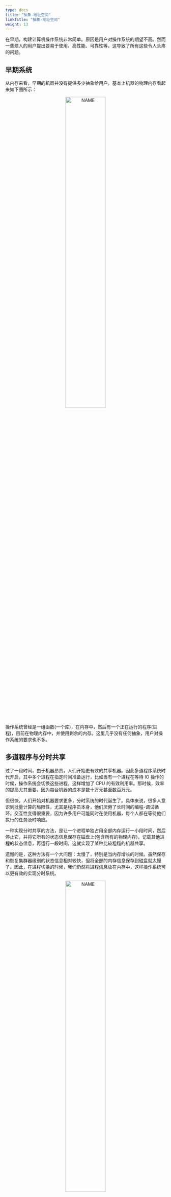 ```yaml
---
type: docs
title: "抽象-地址空间"
linkTitle: "抽象-地址空间"
weight: 13
---
```


在早期，构建计算机操作系统非常简单。原因是用户对操作系统的期望不高。然而一些烦人的用户提出要易于使用、高性能、可靠性等，这导致了所有这些令人头疼的问题。

## 早期系统

从内存来看，早期的机器并没有提供多少抽象给用户。基本上机器的物理内存看起来如下图所示：

<div align="center"> <img src="https://infi-img.oss-cn-hangzhou.aliyuncs.com/img/20190913151524.png" style="display:block;width:50%;" alt="NAME" align=center /> </div>

操作系统曾经是一组函数(一个库)，在内存中，然后有一个正在运行的程序(进程)，目前在物理内存中，并使用剩余的内存。这里几乎没有任何抽象，用户对操作系统的要求也不多。

## 多道程序与分时共享

过了一段时间，由于机器昂贵，人们开始更有效的共享机器。因此多道程序系统时代开启，其中多个进程在指定时间准备运行，比如当有一个进程在等待 IO 操作的时候，操作系统会切换这些进程，这样增加了 CPU 的有效利用率。那时候，效率的提高尤其重要，因为每台机器的成本是数十万元甚至数百万元。

但很快，人们开始对机器要求更多，分时系统的时代诞生了。具体来说，很多人意识到批量计算的局限性，尤其是程序员本身，他们厌倦了长时间的编程-调试循环。交互性变得很重要，因为许多用户可能同时在使用机器，每个人都在等待他们执行的任务及时响应。

一种实现分时共享的方法，是让一个进程单独占用全部内存运行一小段时间，然后停止它，并将它所有的状态信息保存在磁盘上(包含所有的物理内存)，记载其他进程的状态信息，再运行一段时间，这就实现了某种比较粗糙的机器共享。

遗憾的是，这种方法有一个大问题：太慢了，特别是当内存增长的时候。虽然保存和恢复集群器级别的状态信息相对较快，但将全部的内存信息保存到磁盘就太慢了。因此，在进程切换的时候，我们仍然将进程信息放在内存中，这样操作系统可以更有效的实现分时系统。

<div align="center"> <img src="https://infi-img.oss-cn-hangzhou.aliyuncs.com/img/20190913152606.png" style="display:block;width:50%;" alt="NAME" align=center /> </div>

在上图中，有 3 个进程 ABC，每个进程拥有从 512KB 物理内存中切分出来给他们使用的一小部分内存。假定只有一个 CPU，操作系统选择运行其中一个进程，同时其他进程则在队列中等待运行。

随着分时系统变得更加流行，人们对操作系统又有了新要求。特别是多个程序同时驻留在内存中，使保护称为重要问题。人们不希望一个进程可以读写其他进程的内存。

## 地址空间

然而，我们必须将这些烦人的用户的需求放在心上。因此操作系统需要提供一个易用的物理内存抽象。这个抽象叫做地址空间，是运行的程序能够看到的系统中的内存。理解这个基本的抽象系统内存抽象，是了解内存虚拟化的关键。

一个进程的地址空间包含运行程序的所有内存状态。比如：程序的代码必须在内存中，因此它们也在地址空间中。当程序在运行时，利用栈来保存当前的函数调用信息，分配空间给局部变量，传递参数和函数返回值。最后，堆用户管理动态分配的、用户管理的内存，就像你从 C 语言中调用 malloc 或面向对象语言中调用 new 关键字获得内存。当然，还有其他的东西(如静态初始化的变量)，但现在假设只有这 3 部分：代码、堆、栈。

<div align="center"> <img src="https://infi-img.oss-cn-hangzhou.aliyuncs.com/img/20190913153302.png" style="display:block;width:50%;" alt="NAME" align=center /> </div>

上图是一个很小的地址空间。程序代码位于地址空间的顶部。代码是静态的，所以可以将其放在地址空间的顶部，我们知道程序在运行时，代码不会再需要额外的空间。

接下来在程序运行时，地址空间有两个区域可能增长，那就是堆和栈。把它们放在底部，是因为它们都希望能够增长。通过将它们放在地址空间的两端，我们可以运行这样的增长：它们只需要在相反的方向上增长。因此堆在代码之下 1KB 开始并向下增长，栈从 16KB 开始并向上增长。然而，堆和栈的这种放置方式只是一种约定，如果你愿意，可以用不同的方式来安排地址空间，当多个线程在地址空间中共存时，就没有像这样分配空间的好办法了。

当然，当我们描述地址空间时，所描述的是操作系统提供给运行程序的抽象。程序不再物理地址 0~16KB 的内存中，而是加载在任意的物理地址。回顾前图中的进程 ABC，你可以看到每个进程如何加载到内存中的不同地址。因此问题来了？

> **关键问题：如何虚拟化内存**
> 操作系统如何在单一的物理内存上为多个运行的进程构建一个私有的、可能很大的地址空间的抽象？
> 

当操作系统这样做时，我们说操作系统在虚拟化内存，因为运行的程序认为它被加载到特定地址的内存中，并且具有非常大的地址空间。现实很不一样。

比如，当前图中的进程 A 尝试在地址 0 执行加载操作时，然而操作系统在硬件的支持下，处于某种原因，必须确保不是加载到物理地址 0，而是物理地址 320KB，即 A 载入内存的地址。这是内存虚拟化的关键，这是世界上每个现代计算机系统的基础。

> **提示：隔离原则**
> 隔离是构建可靠系统的关键原则。如果两个实体相互隔离，这意味着一个实体的失败不会影响另一个实体。操作系统力求让进程彼此隔离，从而防止互相造成伤害。通过内存隔离，操作系统进一步确保运行程序不会影响底层操作系统的操作。一些现代操作系统通过将某些部分与操作系统的其他部分分离，实现进一步的隔离。这样的微内核可以比整体内核提供更大的可靠性。
> 

## 目标

> **补充：你看到的所有地址都不是真的**
> 编写过打印指针的 C 程序吗？你看到的值是虚拟地址。有没有想过你的程序代码到底在哪里？你也可以将其打印出来，但它也是一个虚拟地址。实际上，作为用户级程序的成员，可以看到的任何地址都是虚拟地址。只有操作系统通过精妙的内存虚拟化技术，知道这些指令和数据所在的物理内存地址。所以永远不要忘记：如果你在程序中打印一个地址，那是一个虚拟地址。虚拟地址只是提供地址如何在内存中分布的假象，只有操作系统才知道物理地址。
> 

在这一章中我们将触及操作系统的工作——虚拟化内存。操作系统不仅虚拟化内存，而且还遵循了一定的风格。为了确保操作系统这样做，我们需要一些目标来指导。

虚拟内存系统的一个主要目标是透明。操作系统实现虚拟内存的方式，应该让运行的程序看不见。因此，程序不应该感知到内存被虚拟化的事实。相反，程序的行为就好像它拥有自己的私有物理地址。在幕后，操作系统和硬件完成了所有的工作，让不同的工作复用内存，从而实现了这种假象。

虚拟内存的另一个目标是效率。操作系统应该追求虚拟化尽可能高效，包括时间上和空间上的高效。在实现高效虚拟化时，操作系统将不得不依赖硬件支持，包括 TLB 这样的硬件功能。

```c
1    #include <stdio.h>
2    #include <stdlib.h>
3    int main(int argc, char *argv[]) {
4        printf("location of code : %p\n", (void *) main);
5        printf("location of heap : %p\n", (void *) malloc(1));
6        int x = 3;
7        printf("location of stack : %p\n", (void *) &x);
8        return x;
9    }
```

最后，虚拟内存的第三个目标是保护。操作系统应该确保进程受到保护，不会受其他进程影响，操作系统本省也不会受进程影响。当一个进程执行加载、存储或指令提取时，它不应该以任何方式访问或影响任何其他进程或操作系统本身的内存内容。因此，保护让我们能够在进程之间提供隔离性，每个进程都应该在自己的独立环境中运行，避免其他出错或恶意进程的影响。

在接下来的章节中，我们将重点介绍虚拟化内存所需的基本机制，包括硬件和操作系统的支持。我们还将研究一些相关的策略，包括如何管理可用内存，以及值空间不足的情况下该释放那些内存。

## 小结

我们介绍了操作系统的一个重要子系统：虚拟内存。虚拟内存负责为程序提供一个聚到的、稀疏的、私有的地址空间假象。其中保存了程序的所有指令和数据。操作系统在专门硬件的帮助下，通过每一个虚拟内存的索引，将其转换为物理地址，物理内存根据获得的物理地址来获取所需的信息。操作系统会同时对许多进程执行此操作，并且确保程序之间互相不影响，也不会影响操作系统。真个方法需要大量的机制和策略。

